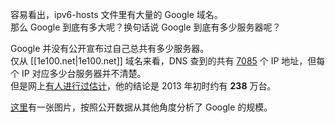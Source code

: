 容易看出，ipv6-hosts 文件里有大量的 Google 域名。  
那么 Google 到底有多大呢？换句话说 Google 到底有多少服务器呢？

Google 并没有公开宣布过自己总共有多少服务器。  
仅从 [[1e100.net|1e100.net]] 域名来看，DNS 查到的共有 [7085](https://github.com/lennylxx/ipv6-hosts/blob/master/snippets/1e100.txt) 个 IP 地址，但每个 IP 对应多少台服务器并不清楚。  
但是网上[有人进行过估计](https://plus.google.com/+JamesPearn/posts/VaQu9sNxJuY)，他的结论是 2013 年初时约有 **238** 万台。  

[这里](http://www.bestcomputersciencedegrees.com/google/)有一张图片，按照公开数据从其他角度分析了 Google 的规模。